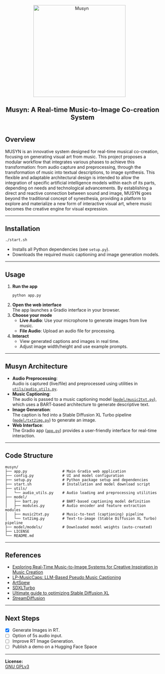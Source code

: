 <div align="center" style="display: flex; justify-content: center; align-items: center; text-align: center;">
  <a href="https://github.com/trekar99/musyn" style="margin-right: 20px; text-decoration: none; display: flex; align-items: center;">
    <img src="https://github.com/user-attachments/assets/b7a19a44-37f9-4245-9b43-499e3bdc7025" alt="Musyn" width="300">
  </a>
</div>
<div align="center" style="display: flex; justify-content: center; align-items: center; text-align: center;">
    <h2>
    Musyn: A Real-time Music-to-Image Co-creation System
    </h2>
</div>

## Overview

MUSYN is an innovative system designed for real-time musical co-creation, focusing on generating visual art from music. This project proposes a modular workflow that integrates various phases to achieve this transformation: from audio capture and preprocessing, through the transformation of music into textual descriptions, to image synthesis. This flexible and adaptable architectural design is intended to allow the integration of specific artificial intelligence models within each of its parts, depending on needs and technological advancements. By establishing a direct and reactive connection between sound and image, MUSYN goes beyond the traditional concept of synesthesia, providing a platform to explore and materialize a new form of interactive visual art, where music becomes the creative engine for visual expression.

---

## Installation

```bash
./start.sh
```

- Installs all Python dependencies (see `setup.py`).
- Downloads the required music captioning and image generation models.

---

## Usage

1. **Run the app**  
   ```python
   python app.py
   ```
2. **Open the web interface**  
   The app launches a Gradio interface in your browser.
3. **Choose your mode**  
   - **Live Audio**: Use your microphone to generate images from live music.
   - **File Audio**: Upload an audio file for processing.
4. **Interact**  
   - View generated captions and images in real time.
   - Adjust image width/height and use example prompts.

---

## Musyn Architecture

- **Audio Preprocessing**:  
  Audio is captured (live/file) and preprocessed using utilities in [`utils/audio_utils.py`](utils/audio_utils.py).
- **Music Captioning**:  
  The audio is passed to a music captioning model ([`model/music2txt.py`](model/music2txt.py)), which uses a BART-based architecture to generate descriptive text.
- **Image Generation**:  
  The caption is fed into a Stable Diffusion XL Turbo pipeline ([`model/txt2img.py`](model/txt2img.py)) to generate an image.
- **Web Interface**:  
  The Gradio app ([`app.py`](app.py)) provides a user-friendly interface for real-time interaction.

---

## Code Structure

```
musyn/
├── app.py                # Main Gradio web application
├── config.py             # UI and model configuration
├── setup.py              # Python package setup and dependencies
├── start.sh              # Installation and model download script
├── utils/
│   └── audio_utils.py    # Audio loading and preprocessing utilities
├── model/
│   ├── bart.py           # BART-based captioning model definition
│   ├── modules.py        # Audio encoder and feature extraction modules
│   ├── music2txt.py      # Music-to-text (captioning) pipeline
│   └── txt2img.py        # Text-to-image (Stable Diffusion XL Turbo) pipeline
├── model/models/         # Downloaded model weights (auto-created)
├── LICENSE
└── README.md
```

---

## References

- [Exploring Real-Time Music-to-Image Systems for Creative Inspiration in Music Creation](https://arxiv.org/html/2407.05584v1#Sx3)
- [LP-MusicCaps: LLM-Based Pseudo Music Captioning](https://github.com/seungheondoh/lp-music-caps)
- [ArtSpew](https://github.com/aifartist/ArtSpew/)
- [SDXLTurbo](https://static1.squarespace.com/static/6213c340453c3f502425776e/t/65663480a92fba51d0e1023f/1701197769659/adversarial_diffusion_distillation.pdf)
- [Ultimate guide to optimizing Stable Diffusion XL](https://www.felixsanz.dev/articles/ultimate-guide-to-optimizing-stable-diffusion-xl)
- [StreamDiffusion](https://github.com/cumulo-autumn/StreamDiffusion)

---

## Next Steps

- [x] Generate Images in RT.
- [ ] Option of 5s audio input.
- [ ] Improve RT Image Generation.
- [ ] Publish a demo on a Hugging Face Space

---

**License:**  
[GNU GPLv3](LICENSE)
